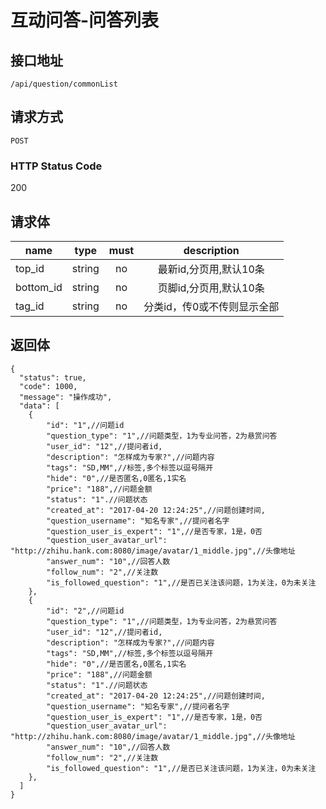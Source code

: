 # 互动问答-问答列表

## 接口地址

`/api/question/commonList`

## 请求方式

`POST`

### HTTP Status Code

200

## 请求体

| name     | type     | must     | description |
|----------|:--------:|:--------:|:--------:|
| top_id   | string   | no      | 最新id,分页用,默认10条 |
| bottom_id   | string   | no      | 页脚id,分页用,默认10条 |
| tag_id   | string   | no      | 分类id，传0或不传则显示全部 |


## 返回体

```json5
{
  "status": true,
  "code": 1000,
  "message": "操作成功",
  "data": [
    {
        "id": "1",//问题id
        "question_type": "1",//问题类型，1为专业问答，2为悬赏问答
        "user_id": "12",//提问者id,
        "description": "怎样成为专家?",//问题内容
        "tags": "SD,MM",//标签,多个标签以逗号隔开
        "hide": "0",//是否匿名,0匿名,1实名
        "price": "188",//问题金额
        "status": "1".//问题状态
        "created_at": "2017-04-20 12:24:25",//问题创建时间,
        "question_username": "知名专家",//提问者名字
        "question_user_is_expert": "1",//是否专家，1是，0否
        "question_user_avatar_url": "http://zhihu.hank.com:8080/image/avatar/1_middle.jpg",//头像地址
        "answer_num": "10",//回答人数
        "follow_num": "2",//关注数
        "is_followed_question": "1",//是否已关注该问题，1为关注，0为未关注
    },
    {
        "id": "2",//问题id
        "question_type": "1",//问题类型，1为专业问答，2为悬赏问答
        "user_id": "12",//提问者id,
        "description": "怎样成为专家?",//问题内容
        "tags": "SD,MM",//标签,多个标签以逗号隔开
        "hide": "0",//是否匿名,0匿名,1实名
        "price": "188",//问题金额
        "status": "1".//问题状态
        "created_at": "2017-04-20 12:24:25",//问题创建时间,
        "question_username": "知名专家",//提问者名字
        "question_user_is_expert": "1",//是否专家，1是，0否
        "question_user_avatar_url": "http://zhihu.hank.com:8080/image/avatar/1_middle.jpg",//头像地址
        "answer_num": "10",//回答人数
        "follow_num": "2",//关注数
        "is_followed_question": "1",//是否已关注该问题，1为关注，0为未关注
    },
  ]
}
``` 

